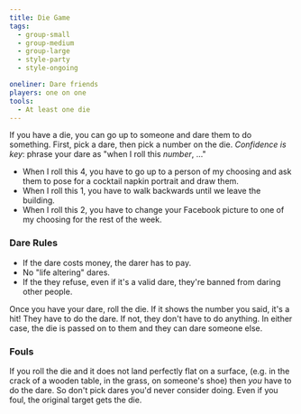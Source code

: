 ```yaml
---
title: Die Game
tags:
  - group-small
  - group-medium
  - group-large
  - style-party
  - style-ongoing

oneliner: Dare friends
players: one on one
tools:
  - At least one die
---
```

If you have a die, you can go up to someone and dare them to do something. First, pick a dare, then pick a number on the die. _Confidence is key_: phrase your dare as "when I roll this _number_, ..."
* When I roll this 4, you have to go up to a person of my choosing and ask them to pose for a cocktail napkin portrait and draw them.
* When I roll this 1, you have to walk backwards until we leave the building.
* When I roll this 2, you have to change your Facebook picture to one of my choosing for the rest of the week.

### Dare Rules
* If the dare costs money, the darer has to pay.
* No "life altering" dares.
* If the they refuse, even if it's a valid dare, they're banned from daring other people.

Once you have your dare, roll the die. If it shows the number you said, it's a hit! They have to do the dare. If not, they don't have to do anything. In either case, the die is passed on to them and they can dare someone else.

### Fouls
If you roll the die and it does not land perfectly flat on a surface, (e.g. in the crack of a wooden table, in the grass, on someone's shoe) then _you_ have to do the dare. So don't pick dares you'd never consider doing. Even if you foul, the original target gets the die.
